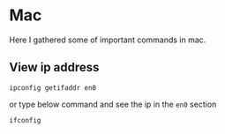 # Mac
Here I gathered some of important commands in mac.

## View ip address
```
ipconfig getifaddr en0
```

or type below command and see the ip in the `en0` section
```
ifconfig
```
